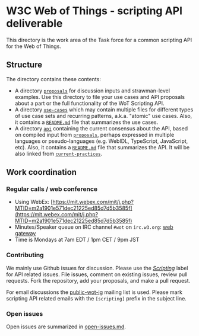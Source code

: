 # W3C Web of Things - scripting API deliverable

This directory is the work area of the Task force for a common scripting API for the Web of Things.

## Structure

The directory contains these contents:

* A directory [`proposals`](./proposals/) for discussion inputs and strawman-level examples. Use this directory to file your use cases and API proposals about a part or the full functionality of the WoT Scripting API.
* A directory [`use-cases`](./use-cases) which may contain multiple files for different types of use case sets and recurring patterns, a.k.a. "atomic" use cases. Also, it contains a [`README.md`](./use-cases/README.md) file that summarizes the use cases.
* A directory [`api`](./api) containing the current consensus about the API, based on compiled input from [`proposals`](./proposals/), perhaps expressed in multiple languages or pseudo-languages (e.g. WebIDL, TypeScript, JavaScript, etc). Also, it contains a [`README.md`](./api/README.md) file that summarizes the API. It will be also linked from [`current-practices`](../current-practices).

## Work coordination

### Regular calls / web conference

* Using WebEx: [https://mit.webex.com/mit/j.php?MTID=m2a1901e571dec21225ed85d7d5b3585f](https://mit.webex.com/mit/j.php?MTID=m2a1901e571dec21225ed85d7d5b3585f)
* Minutes/Speaker queue on IRC channel ``#wot``  on ``irc.w3.org``: [web gateway](http://irc.w3.org/?channels=wot)
* Time is Mondays at 7am EDT / 1pm CET / 9pm JST

### Contributing

We mainly use Github issues for discussion. Please use the [*Scripting*](https://github.com/w3c/wot/issues?q=is%3Aissue+is%3Aopen+label%3AScripting) label for API related issues. File issues, comment on existing issues, review pull requests. Fork the repository, add your proposals, and make a pull request.

For email discussions the [public-wot-ig](http://lists.w3.org/Archives/Public/public-wot-ig/) mailing list is used. Please mark scripting API related emails with the `[scripting]` prefix in the subject line.

### Open issues

Open issues are summarized in [open-issues.md](./open-issues.md).
